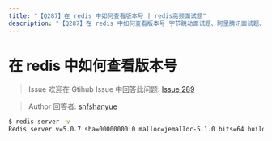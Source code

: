 ```yaml
---
title: "【Q287】在 redis 中如何查看版本号 | redis高频面试题"
description: "【Q287】在 redis 中如何查看版本号 字节跳动面试题、阿里腾讯面试题、美团小米面试题。"
---
```


# 在 redis 中如何查看版本号

> Issue
> 欢迎在 Gtihub Issue 中回答此问题: [Issue 289](https://github.com/shfshanyue/Daily-Question/issues/289)

> Author
> 回答者: [shfshanyue](https://github.com/shfshanyue)

```bash
$ redis-server -v
Redis server v=5.0.7 sha=00000000:0 malloc=jemalloc-5.1.0 bits=64 build=fbc6fab733127977
```
